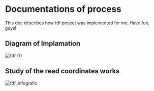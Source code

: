 # Documentations of process

This doc describes how fdf project was implemented for me. Have fun, guys!

## Diagram of Implamation

![fdf (1)](https://user-images.githubusercontent.com/3737837/191648516-4eec66f7-cb17-49da-a34b-12559de05230.jpg)

## Study of the read coordinates works

![fdf_infografic](https://user-images.githubusercontent.com/3737837/191628681-8f5f4186-592d-47c7-84dc-08766019d1fe.png)
